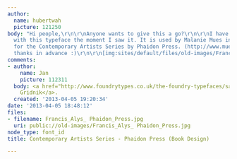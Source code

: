 ```yaml
---
author:
  name: hubertwah
  picture: 121250
body: "Hi people,\r\n\r\nAnyone wants to give this a go?\r\n\r\nI have been fascinated
  with this typeface the moment I saw it. It is used by Malanie Mues in the book design
  for the Contemporary Artists Series by Phaidon Press. (http://www.muesdesign.com/html/contemporary.html)\r\n\r\nMuch
  thanks in advance :)\r\n\r\n[img:sites/default/files/old-images/Francis_Alys_ Phaidon_Press.jpg]"
comments:
- author:
    name: Jan
    picture: 112311
  body: <a href="http://www.foundrytypes.co.uk/the-foundry-typefaces/sans/params/foundry-gridnik/opentype/level-1/medium">Foundry
    Gridnik</a>.
  created: '2013-04-05 19:20:34'
date: '2013-04-05 18:48:12'
files:
- filename: Francis_Alys_ Phaidon_Press.jpg
  uri: public://old-images/Francis_Alys_ Phaidon_Press.jpg
node_type: font_id
title: Contemporary Artists Series - Phaidon Press (Book Design)

---
```

